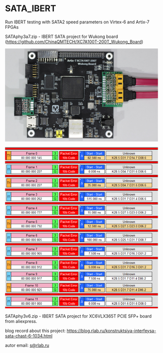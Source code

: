 # SATA_IBERT
Run IBERT testing with SATA2 speed parameters on Virtex-6 and Artix-7 FPGAs

SATAphy3a7.zip - IBERT SATA project for Wukong board (https://github.com/ChinaQMTECH/XC7A100T-200T_Wukong_Board)

![SATA ports connection to Wukong board](IMG_0980m.jpg)

![IBERT traffic view via Lecroy SAS/SATA protocol analyser](SATA_IBERT_A7_3G.PNG)

SATAphy3v6.zip - IBERT SATA project for XC6VLX365T PCIE SFP+ board from aliexpress. 

blog record about this project: https://blog.rlab.ru/konstruktsiya-interfeysa-sata-chast-6-1034.html

autor email: s@rlab.ru
